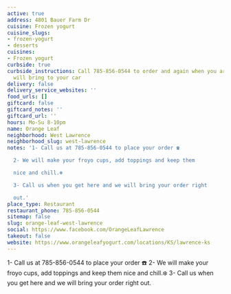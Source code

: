 ```yaml
---
active: true
address: 4801 Bauer Farm Dr
cuisine: Frozen yogurt
cuisine_slugs:
- frozen-yogurt
- desserts
cuisines:
- Frozen yogurt
curbside: true
curbside_instructions: Call 785-856-0544 to order and again when you arrive and they
  will bring to your car
delivery: false
delivery_service_websites: ''
food_urls: []
giftcard: false
giftcard_notes: ''
giftcard_url: ''
hours: Mo-Su 8-10pm
name: Orange Leaf
neighborhood: West Lawrence
neighborhood_slug: west-lawrence
notes: '1- Call us at 785-856-0544 to place your order ☎️

  2- We will make your froyo cups, add toppings and keep them

  nice and chill.❄️

  3- Call us when you get here and we will bring your order right

  out.'
place_type: Restaurant
restaurant_phone: 785-856-0544
sitemap: false
slug: orange-leaf-west-lawrence
social: https://www.facebook.com/OrangeLeafLawrence
takeout: false
website: https://www.orangeleafyogurt.com/locations/KS/lawrence-ks
---
```


1- Call us at 785-856-0544 to place your order ☎️
2- We will make your froyo cups, add toppings and keep them
nice and chill.❄️
3- Call us when you get here and we will bring your order right
out.